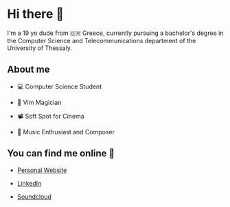 # Hi there 👋

I'm a 19 yo dude from 🇬🇷 Greece, currently pursuing a bachelor's degree in the Computer Science and Telecommunications department of the University of Thessaly.

## About me

- 💻 Computer Science Student

- 🧠 Vim Magician

- 📽️ Soft Spot for Cinema

- 🎵 Music Enthusiast and Composer

## You can find me online 🔎

- [Personal Website](https://billvog.com)

- [LinkedIn](https://www.linkedin.com/in/vasilis-voyiadjis/)

- [Soundcloud](https://soundcloud.com/billvog)
